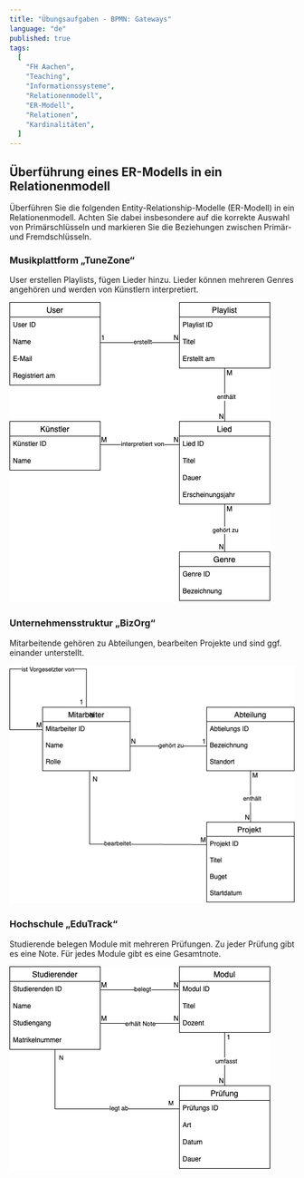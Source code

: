 ```yaml
---
title: "Übungsaufgaben - BPMN: Gateways"
language: "de"
published: true
tags:
  [
    "FH Aachen",
    "Teaching",
    "Informationssysteme",
    "Relationenmodell",
    "ER-Modell",
    "Relationen",
    "Kardinalitäten",
  ]
---
```


## Überführung eines ER-Modells in ein Relationenmodell

Überführen Sie die folgenden Entity-Relationship-Modelle (ER-Modell) in ein
Relationenmodell. Achten Sie dabei insbesondere auf die korrekte Auswahl von
Primärschlüsseln und markieren Sie die Beziehungen zwischen Primär- und
Fremdschlüsseln.

### Musikplattform „TuneZone“

User erstellen Playlists, fügen Lieder hinzu. Lieder können mehreren Genres
angehören und werden von Künstlern interpretiert.

![ER-Modell TuneZone](./imgs/tunezone.drawio.png)

### Unternehmensstruktur „BizOrg“

Mitarbeitende gehören zu Abteilungen, bearbeiten Projekte und sind ggf.
einander unterstellt.

![ER-Modell BizOrg](./imgs/bizorg.drawio.png)

### Hochschule „EduTrack“

Studierende belegen Module mit mehreren Prüfungen. Zu jeder Prüfung gibt es
eine Note. Für jedes Module gibt es eine Gesamtnote.

![ER-Modell EduTrack](./imgs/edutrack.drawio.png)
